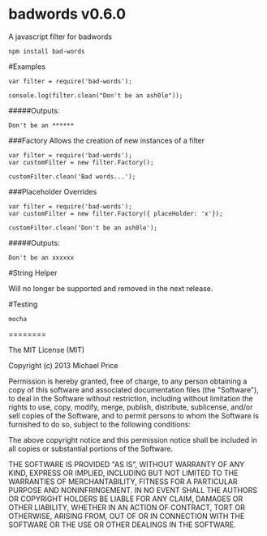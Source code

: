 badwords v0.6.0
========

A javascript filter for badwords

```
npm install bad-words
```
#Examples
```
var filter = require('bad-words');

console.log(filter.clean("Don't be an ash0le"));
```
#####Outputs:
```
Don't be an ******
```

###Factory
Allows the creation of new instances of a filter

```
var filter = require('bad-words');
var customFilter = new filter.Factory();

customFilter.clean('Bad words...');
```

###Placeholder Overrides

```
var filter = require('bad-words');
var customFilter = new filter.Factory({ placeHolder: 'x'});

customFilter.clean('Don't be an ash0le');
```

#####Outputs:
```
Don't be an xxxxxx
```
#String Helper

Will no longer be supported and removed in the next release.

#Testing
```
mocha
```
========

The MIT License (MIT)

Copyright (c) 2013 Michael Price

Permission is hereby granted, free of charge, to any person obtaining a copy of
this software and associated documentation files (the "Software"), to deal in
the Software without restriction, including without limitation the rights to
use, copy, modify, merge, publish, distribute, sublicense, and/or sell copies of
the Software, and to permit persons to whom the Software is furnished to do so,
subject to the following conditions:

The above copyright notice and this permission notice shall be included in all
copies or substantial portions of the Software.

THE SOFTWARE IS PROVIDED "AS IS", WITHOUT WARRANTY OF ANY KIND, EXPRESS OR
IMPLIED, INCLUDING BUT NOT LIMITED TO THE WARRANTIES OF MERCHANTABILITY, FITNESS
FOR A PARTICULAR PURPOSE AND NONINFRINGEMENT. IN NO EVENT SHALL THE AUTHORS OR
COPYRIGHT HOLDERS BE LIABLE FOR ANY CLAIM, DAMAGES OR OTHER LIABILITY, WHETHER
IN AN ACTION OF CONTRACT, TORT OR OTHERWISE, ARISING FROM, OUT OF OR IN
CONNECTION WITH THE SOFTWARE OR THE USE OR OTHER DEALINGS IN THE SOFTWARE.



